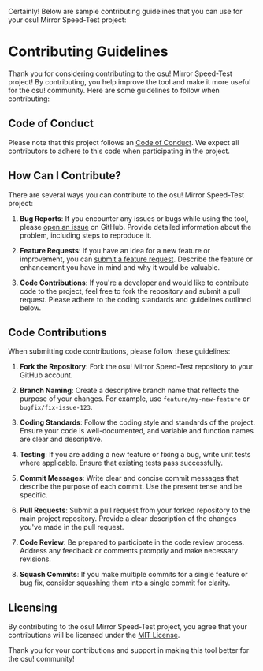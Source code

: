 Certainly! Below are sample contributing guidelines that you can use for your osu! Mirror Speed-Test project:

# Contributing Guidelines

Thank you for considering contributing to the osu! Mirror Speed-Test project! By contributing, you help improve the tool and make it more useful for the osu! community. Here are some guidelines to follow when contributing:

## Code of Conduct

Please note that this project follows an [Code of Conduct](CODE_OF_CONDUCT.md). We expect all contributors to adhere to this code when participating in the project.

## How Can I Contribute?

There are several ways you can contribute to the osu! Mirror Speed-Test project:

1. **Bug Reports**: If you encounter any issues or bugs while using the tool, please [open an issue](https://github.com/HorizonCode/osumirrorspeedtest/issues) on GitHub. Provide detailed information about the problem, including steps to reproduce it.

2. **Feature Requests**: If you have an idea for a new feature or improvement, you can [submit a feature request](https://github.com/HorizonCode/osumirrorspeedtest/issues). Describe the feature or enhancement you have in mind and why it would be valuable.

3. **Code Contributions**: If you're a developer and would like to contribute code to the project, feel free to fork the repository and submit a pull request. Please adhere to the coding standards and guidelines outlined below.

## Code Contributions

When submitting code contributions, please follow these guidelines:

1. **Fork the Repository**: Fork the osu! Mirror Speed-Test repository to your GitHub account.

2. **Branch Naming**: Create a descriptive branch name that reflects the purpose of your changes. For example, use `feature/my-new-feature` or `bugfix/fix-issue-123`.

3. **Coding Standards**: Follow the coding style and standards of the project. Ensure your code is well-documented, and variable and function names are clear and descriptive.

4. **Testing**: If you are adding a new feature or fixing a bug, write unit tests where applicable. Ensure that existing tests pass successfully.

5. **Commit Messages**: Write clear and concise commit messages that describe the purpose of each commit. Use the present tense and be specific.

6. **Pull Requests**: Submit a pull request from your forked repository to the main project repository. Provide a clear description of the changes you've made in the pull request.

7. **Code Review**: Be prepared to participate in the code review process. Address any feedback or comments promptly and make necessary revisions.

8. **Squash Commits**: If you make multiple commits for a single feature or bug fix, consider squashing them into a single commit for clarity.

## Licensing

By contributing to the osu! Mirror Speed-Test project, you agree that your contributions will be licensed under the [MIT License](LICENSE).

Thank you for your contributions and support in making this tool better for the osu! community!